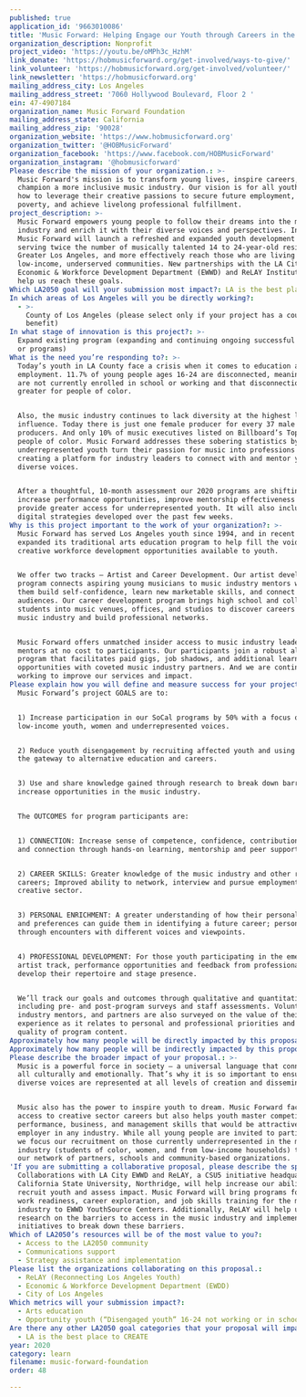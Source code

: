 ```yaml
---
published: true
application_id: '9663010086'
title: 'Music Forward: Helping Engage our Youth through Careers in the Music Industry'
organization_description: Nonprofit
project_video: 'https://youtu.be/oMPh3c_HzhM'
link_donate: 'https://hobmusicforward.org/get-involved/ways-to-give/'
link_volunteer: 'https://hobmusicforward.org/get-involved/volunteer/'
link_newsletter: 'https://hobmusicforward.org'
mailing_address_city: Los Angeles
mailing_address_street: '7060 Hollywood Boulevard, Floor 2 '
ein: 47-4907184
organization_name: Music Forward Foundation
mailing_address_state: California
mailing_address_zip: '90028'
organization_website: 'https://www.hobmusicforward.org'
organization_twitter: '@HOBMusicForward'
organization_facebook: 'https://www.facebook.com/HOBMusicForward'
organization_instagram: '@hobmusicforward'
Please describe the mission of your organization.: >-
  Music Forward's mission is to transform young lives, inspire careers, and
  champion a more inclusive music industry. Our vision is for all youth to learn
  how to leverage their creative passions to secure future employment, avert
  poverty, and achieve livelong professional fulfillment.
project_description: >-
  Music Forward empowers young people to follow their dreams into the music
  industry and enrich it with their diverse voices and perspectives. In 2020,
  Music Forward will launch a refreshed and expanded youth development program
  serving twice the number of musically talented 14 to 24-year-old residents of
  Greater Los Angeles, and more effectively reach those who are living in
  low-income, underserved communities. New partnerships with the LA City
  Economic & Workforce Development Department (EWWD) and ReLAY Institute will
  help us reach these goals.
Which LA2050 goal will your submission most impact?: LA is the best place to LEARN
In which areas of Los Angeles will you be directly working?:
  - >-
    County of Los Angeles (please select only if your project has a countywide
    benefit)
In what stage of innovation is this project?: >-
  Expand existing program (expanding and continuing ongoing successful projects
  or programs)
What is the need you’re responding to?: >-
  Today’s youth in LA County face a crisis when it comes to education and
  employment. 11.7% of young people ages 16-24 are disconnected, meaning they
  are not currently enrolled in school or working and that disconnection is even
  greater for people of color.


  Also, the music industry continues to lack diversity at the highest levels of
  influence. Today there is just one female producer for every 37 male
  producers. And only 10% of music executives listed on Billboard’s Top 100 are
  people of color. Music Forward addresses these sobering statistics by helping
  underrepresented youth turn their passion for music into professions and by
  creating a platform for industry leaders to connect with and mentor young,
  diverse voices.


  After a thoughtful, 10-month assessment our 2020 programs are shifting to
  increase performance opportunities, improve mentorship effectiveness and
  provide greater access for underrepresented youth. It will also include
  digital strategies developed over the past few weeks.
Why is this project important to the work of your organization?: >-
  Music Forward has served Los Angeles youth since 1994, and in recent years
  expanded its traditional arts education program to help fill the void in
  creative workforce development opportunities available to youth.


  We offer two tracks – Artist and Career Development. Our artist development
  program connects aspiring young musicians to music industry mentors who help
  them build self-confidence, learn new marketable skills, and connect with
  audiences. Our career development program brings high school and college
  students into music venues, offices, and studios to discover careers in the
  music industry and build professional networks.


  Music Forward offers unmatched insider access to music industry leaders and
  mentors at no cost to participants. Our participants join a robust alumni
  program that facilitates paid gigs, job shadows, and additional learning
  opportunities with coveted music industry partners. And we are continually
  working to improve our services and impact.
Please explain how you will define and measure success for your project.: >
  Music Forward’s project GOALS are to: 


  1) Increase participation in our SoCal programs by 50% with a focus on
  low-income youth, women and underrepresented voices. 


  2) Reduce youth disengagement by recruiting affected youth and using music as
  the gateway to alternative education and careers.  


  3) Use and share knowledge gained through research to break down barriers and
  increase opportunities in the music industry.


  The OUTCOMES for program participants are: 


  1) CONNECTION: Increase sense of competence, confidence, contribution, caring,
  and connection through hands-on learning, mentorship and peer support.


  2) CAREER SKILLS: Greater knowledge of the music industry and other related
  careers; Improved ability to network, interview and pursue employment in the
  creative sector. 


  3) PERSONAL ENRICHMENT: A greater understanding of how their personal goals
  and preferences can guide them in identifying a future career; personal growth
  through encounters with different voices and viewpoints.


  4) PROFESSIONAL DEVELOPMENT: For those youth participating in the emerging
  artist track, performance opportunities and feedback from professionals help
  develop their repertoire and stage presence. 


  We’ll track our goals and outcomes through qualitative and quantitative means
  including pre- and post-program surveys and staff assessments. Volunteers,
  industry mentors, and partners are also surveyed on the value of their
  experience as it relates to personal and professional priorities and the
  quality of program content.
Approximately how many people will be directly impacted by this proposal?: '3850'
Approximately how many people will be indirectly impacted by this proposal?: '2750'
Please describe the broader impact of your proposal.: >-
  Music is a powerful force in society – a universal language that connects us
  all culturally and emotionally. That’s why it is so important to ensure
  diverse voices are represented at all levels of creation and dissemination.


  Music also has the power to inspire youth to dream. Music Forward facilitates
  access to creative sector careers but also helps youth master competitive
  performance, business, and management skills that would be attractive to any
  employer in any industry. While all young people are invited to participate,
  we focus our recruitment on those currently underrepresented in the music
  industry (students of color, women, and from low-income households) through
  our network of partners, schools and community-based organizations.
'If you are submitting a collaborative proposal, please describe the specific role of partner organizations in the project.': >-
  Collaborations with LA City EWWD and ReLAY, a CSU5 initiative headquartered at
  California State University, Northridge, will help increase our ability to
  recruit youth and assess impact. Music Forward will bring programs focusing on
  work readiness, career exploration, and job skills training for the music
  industry to EWWD YouthSource Centers. Additionally, ReLAY will help us build
  research on the barriers to access in the music industry and implement
  initiatives to break down these barriers.
Which of LA2050’s resources will be of the most value to you?:
  - Access to the LA2050 community
  - Communications support
  - Strategy assistance and implementation
Please list the organizations collaborating on this proposal.:
  - ReLAY (Reconnecting Los Angeles Youth)
  - Economic & Workforce Development Department (EWDD)
  - City of Los Angeles
Which metrics will your submission impact?:
  - Arts education
  - Opportunity youth (“Disengaged youth” 16-24 not working or in school)
Are there any other LA2050 goal categories that your proposal will impact?:
  - LA is the best place to CREATE
year: 2020
category: learn
filename: music-forward-foundation
order: 48

---
```

